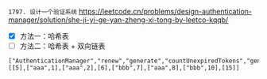 
`1797. 设计一个验证系统` https://leetcode.cn/problems/design-authentication-manager/solution/she-ji-yi-ge-yan-zheng-xi-tong-by-leetco-kqqb/
- [x] 方法一：哈希表
- [ ] 方法二：哈希表 + 双向链表

```
["AuthenticationManager","renew","generate","countUnexpiredTokens","generate","renew","renew","countUnexpiredTokens"]
[[5],["aaa",1],["aaa",2],[6],["bbb",7],["aaa",8],["bbb",10],[15]]
```
